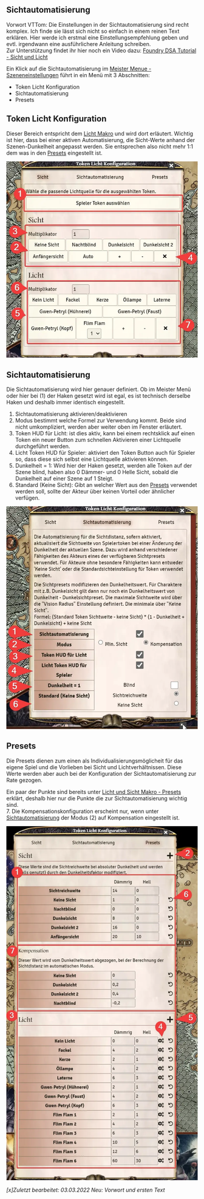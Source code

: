 ## Sichtautomatisierung
Vorwort VTTom: Die Einstellungen in der Sichtautomatisierung sind recht komplex. Ich finde sie lässt sich nicht so einfach in einem reinen Text erklären. Hier werde ich erstmal eine Einstellungsempfehlung geben und evtl. irgendwann eine ausführlichere Anleitung schreiben.   
Zur Unterstützung findet ihr hier noch ein Video dazu:  [Foundry DSA Tutorial - Sicht und Licht](https://youtu.be/2WnYh1kpXrU)

Ein Klick auf die Sichtautomatisierung im [Meister Menue - Szeneneinstellungen](de-meister-menue-szeneneinstellungen.md) führt in ein Menü mit 3 Abschnitten:
* Token Licht Konfiguration
* Sichtautomatisierung
* Presets

## Token Licht Konfiguration
Dieser Bereich entspricht dem [Licht Makro](de-licht-und-sicht-makro.md) und wird dort erläutert. Wichtig ist hier, dass bei einer aktiven Automatisierung, die Sicht-Werte anhand der Szenen-Dunkelheit angepasst werden. Sie entsprechen also nicht mehr 1:1 dem was in den [Presets](de-meister-menue-sichtautomatisierung.md#presets) eingestellt ist.

![Sicht](de/images/Token-Licht-Konfiguration_Sicht.webp)

## Sichtautomatisierung
Die Sichtautomatisierung wird hier genauer definiert. Ob im Meister Menü oder hier bei (1) der Haken gesetzt wird ist egal, es ist technisch derselbe Haken und deshalb immer identisch eingestellt.  
1. Sichtautomatisierung aktivieren/deaktivieren
2. Modus bestimmt welche Formel zur Verwendung kommt. Beide sind nicht umkompliziert, werden aber weiter oben im Fenster erläutert.
3. Token HUD für Licht: ist dies aktiv, kann bei einem rechtsklick auf einen Token ein neuer Button zum schnellen Aktivieren einer Lichtquelle durchgeführt werden.
4. Licht Token HUD für Spieler: aktiviert den Token Button auch für Spieler so, dass diese sich selbst eine Lichtquelle aktivieren können.
5. Dunkelheit = 1: Wird hier der Haken gesetzt, werden alle Token auf der Szene blind, haben also 0 Dämmer- und 0 Helle Sicht, sobald die Dunkelheit auf einer Szene auf 1 Steigt.
6. Standard (Keine Sicht): Gibt an welcher Wert aus den [Presets](de-meister-menue-sichtautomatisierung.md#presets) verwendet werden soll, sollte der Akteur über keinen Vorteil oder ähnlicher verfügen.

![Sichtautomatisierung](de/images/Token-Licht-Konfiguration_Sichtautomatisierung.webp)

## Presets
Die Presets dienen zum einen als Individualisierungsmöglicheit für das eigene Spiel und die Vorlieben bei Sicht und Lichtverhältnissen. Diese Werte werden aber auch bei der Konfiguration der Sichtautomatisierung zur Rate gezogen.

Ein paar der Punkte sind bereits unter [Licht und Sicht Makro - Presets](de-licht-und-sicht-makro.md#presets) erklärt, deshalb hier nur die Punkte die zur Sichtautomatisierung wichtig sind.  
7. Die Kompensationskonfiguration erscheint nur, wenn unter [Sichtautomatisierung](de-meister-menue-sichtautomatisierung.md#sichtautomatisierung) der Modus (2) auf Kompensation eingestellt ist.

![Presets](de/images/Token-Licht-Konfiguration_Presets.webp)



*[x]Zuletzt bearbeitet: 03.03.2022* 
*Neu: Vorwort und ersten Text*